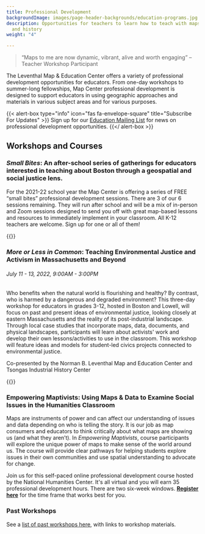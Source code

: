 ```yaml
---
title: Professional Development
backgroundImage: images/page-header-backgrounds/education-programs.jpg
description: Opportunities for teachers to learn how to teach with maps, geography,
  and history
weight: "4"

---
```

> “Maps to me are now dynamic, vibrant, alive and worth engaging” –Teacher Workshop Participant

The Leventhal Map & Education Center offers a variety of professional development opportunities for educators. From one-day workshops to summer-long fellowships, Map Center professional development is designed to support educators in using geographic approaches and materials in various subject areas and for various purposes.

{{< alert-box type="info" icon="fas fa-envelope-square" title="Subscribe For Updates" >}}
Sign up for our [Education Mailing List](https://visitor.r20.constantcontact.com/manage/optin?v=001ty3slyDjv8WLvGvwSdG8euspYmx7UP1YNPw2RbQHz_d15WTFIS4Ksb90bD2Fx0OBYbhpfZ896VoKbMS6m87TTQGTPsIpdO4e29yiAmPsALE%3D) for news on professional development opportunities.
{{</ alert-box >}}

## Workshops and Courses

### **_Small Bites_**: An after-school series of gatherings for educators interested in teaching about Boston through a geospatial and social justice lens.

For the 2021-22 school year the Map Center is offering a series of FREE “small bites” professional development sessions. There are 3 of our 6 sessions remaining. They will run after school and will be a mix of in-person and Zoom sessions designed to send you off with great map-based lessons and resources to immediately implement in your classroom. All K-12 teachers are welcome. Sign up for one or all of them!

{{<pd-listing image="/uploads/2021-09-03/sealevel.jpg" title="Environmental Justice in Boston (virtual)" subtitle="Thursday, May 12, 2022, 3:00 to 4:30" description="For our final session of the school year, we’ll explore education connections to our upcoming exhibition _More or Less in Common: Environment and Justice in the Human Landscape._ Explore how environmental harm is borne unequally by different communities, both in the past and the present, and consider how to foster placed-based environmental thinking in students that is coupled with social justice via a map-based lesson." signUpLink="https://forms.gle/dmYd6GKtwbkBC7uo8">}}

### **_More or Less in Common_: Teaching Environmental Justice and Activism in Massachusetts and Beyond**

###### July 11 - 13, 2022, 9:00AM - 3:00PM

Who benefits when the natural world is flourishing and healthy? By contrast, who is harmed by a dangerous and degraded environment? This three-day workshop for educators in grades 3-12, hosted in Boston and Lowell, will focus on past and present ideas of environmental justice, looking closely at eastern Massachusetts and the reality of its post-industrial landscape. Through local case studies that incorporate maps, data, documents, and physical landscapes, participants will learn about activists' work and develop their own lessons/activities to use in the classroom. This workshop will feature ideas and models for student-led civics projects connected to environmental justice.

Co-presented by the Norman B. Leventhal Map and Education Center and Tsongas Industrial History Center

{{<pd-listing image="/uploads/2022-04-22/smog.png" title="Teaching Environmental Justice and Activism in Massachusetts and Beyond" subtitle="July 11-13, 9:00AM - 3:00PM" description="This three-day workshop for educators in grades 3-12, hosted in Boston and Lowell, will focus on past and present ideas of environmental justice, looking closely at eastern Massachusetts and the reality of its post-industrial landscape." signUpLink="https://www.eventbrite.com/e/more-or-less-in-common-teaching-environmental-justice-and-activism-tickets-320876579487">}}

### Empowering Maptivists: Using Maps & Data to Examine Social Issues in the Humanities Classroom

Maps are instruments of power and can affect our understanding of issues and data depending on who is telling the story. It is our job as map consumers and educators to think critically about what maps are showing us (and what they aren’t). In _Empowering Maptivists_, course participants will explore the unique power of maps to make sense of the world around us. The course will provide clear pathways for helping students explore issues in their own communities and use spatial understanding to advocate for change.

Join us for this self-paced online professional development course hosted by the National Humanities Center. It's all virtual and you will earn 35 professional development hours. There are two six-week windows. [**Register here**](https://nationalhumanitiescenter.org/education-programs/courses/empowering-maptivists-using-maps-data-to-examine-social-issues-humanities-classroom/) for the time frame that works best for you.

### Past Workshops

See a [list of past workshops here](/education/k12/past-workshops), with links to workshop materials.